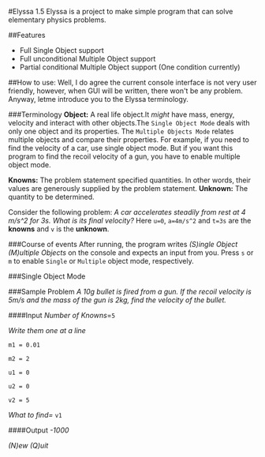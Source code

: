 #Elyssa 1.5
Elyssa is a project to make simple program that can solve elementary physics problems.

##Features
- Full Single Object support
- Full unconditional Multiple Object support
- Partial conditional Multiple Object support (One condition currently)

##How to use:
Well, I do agree the current console interface is not very user friendly, however, when GUI will be written, there won't be any problem. Anyway, letme introduce you to the Elyssa terminology.

###Terminology
**Object:** A real life object.It *might* have mass, energy, velocity and interact with other objects.The `Single Object Mode` deals with only one object and its properties. The `Multiple Objects Mode` relates multiple objects and compare their properties. For example, if you need to find the velocity of a car, use single object mode. But if you want this program to find the recoil velocity of a gun, you have to enable multiple object mode.

**Knowns:** The problem statement specified quantities. In other words, their values are generously supplied by the problem statement.
**Unknown:** The quantity to be determined.

Consider the following problem: *A car accelerates steadily from rest at 4 m/s^2 for 3s. What is its final velocity?*
Here `u=0`, `a=4m/s^2` and `t=3s` are the **knowns** and `v` is the **unknown**.

###Course of events
After running, the program writes *(S)ingle Object   (M)ultiple Objects* on the console and expects an input from you. Press `s` or `m` to  enable `Single` or `Multiple` object mode, respectively. 

###Single Object Mode

###Sample Problem
*A 10g bullet is fired from a gun. If the recoil velocity is 5m/s and the mass of the gun is 2kg, find the velocity of the bullet.*

####Input
*Number of Knowns*=`5`

*Write them one at a line*

`m1 = 0.01`

`m2 = 2`

`u1 = 0`

`u2 = 0`

`v2 = 5`

*What to find=* `v1`

####Output
*-1000*



*(N)ew (Q)uit*

